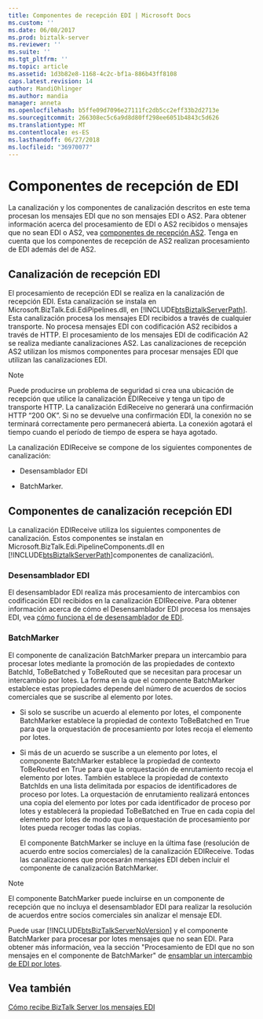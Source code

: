 ```yaml
---
title: Componentes de recepción EDI | Microsoft Docs
ms.custom: ''
ms.date: 06/08/2017
ms.prod: biztalk-server
ms.reviewer: ''
ms.suite: ''
ms.tgt_pltfrm: ''
ms.topic: article
ms.assetid: 1d3b82e8-1168-4c2c-bf1a-886b43ff8108
caps.latest.revision: 14
author: MandiOhlinger
ms.author: mandia
manager: anneta
ms.openlocfilehash: b5ffe09d7096e27111fc2db5cc2eff33b2d2713e
ms.sourcegitcommit: 266308ec5c6a9d8d80ff298ee6051b4843c5d626
ms.translationtype: MT
ms.contentlocale: es-ES
ms.lasthandoff: 06/27/2018
ms.locfileid: "36970077"
---
```

# <a name="edi-receive-components"></a>Componentes de recepción de EDI
La canalización y los componentes de canalización descritos en este tema procesan los mensajes EDI que no son mensajes EDI o AS2. Para obtener información acerca del procesamiento de EDI o AS2 recibidos o mensajes que no sean EDI o AS2, vea [componentes de recepción AS2](../core/as2-receive-components.md). Tenga en cuenta que los componentes de recepción de AS2 realizan procesamiento de EDI además del de AS2.  
  
## <a name="edi-receive-pipeline"></a>Canalización de recepción EDI  
 El procesamiento de recepción EDI se realiza en la canalización de recepción EDI. Esta canalización se instala en Microsoft.BizTalk.Edi.EdiPipelines.dll, en [!INCLUDE[btsBiztalkServerPath](../includes/btsbiztalkserverpath-md.md)]. Esta canalización procesa los mensajes EDI recibidos a través de cualquier transporte. No procesa mensajes EDI con codificación AS2 recibidos a través de HTTP. El procesamiento de los mensajes EDI de codificación A2 se realiza mediante canalizaciones AS2. Las canalizaciones de recepción AS2 utilizan los mismos componentes para procesar mensajes EDI que utilizan las canalizaciones EDI.  
  
> [!NOTE]
>  Puede producirse un problema de seguridad si crea una ubicación de recepción que utilice la canalización EDIReceive y tenga un tipo de transporte HTTP. La canalización EdiReceive no generará una confirmación HTTP “200 OK”. Si no se devuelve una confirmación EDI, la conexión no se terminará correctamente pero permanecerá abierta. La conexión agotará el tiempo cuando el período de tiempo de espera se haya agotado.  
  
 La canalización EDIReceive se compone de los siguientes componentes de canalización:  
  
-   Desensamblador EDI  
  
-   BatchMarker.  
  
## <a name="edi-receive-pipeline-components"></a>Componentes de canalización recepción EDI  
 La canalización EDIReceive utiliza los siguientes componentes de canalización. Estos componentes se instalan en Microsoft.BizTalk.Edi.PipelineComponents.dll en [!INCLUDE[btsBiztalkServerPath](../includes/btsbiztalkserverpath-md.md)]componentes de canalización\\.  
  
### <a name="edi-disassembler"></a>Desensamblador EDI  
 El desensamblador EDI realiza más procesamiento de intercambios con codificación EDI recibidos en la canalización EDIReceive. Para obtener información acerca de cómo el Desensamblador EDI procesa los mensajes EDI, vea [cómo funciona el de desensamblador de EDI](../core/how-the-edi-disassembler-works.md).  
  
### <a name="batchmarker"></a>BatchMarker  
 El componente de canalización BatchMarker prepara un intercambio para procesar lotes mediante la promoción de las propiedades de contexto BatchId, ToBeBatched y ToBeRouted que se necesitan para procesar un intercambio por lotes. La forma en la que el componente BatchMarker establece estas propiedades depende del número de acuerdos de socios comerciales que se suscribe al elemento por lotes.  
  
- Si solo se suscribe un acuerdo al elemento por lotes, el componente BatchMarker establece la propiedad de contexto ToBeBatched en True para que la orquestación de procesamiento por lotes recoja el elemento por lotes.  
  
- Si más de un acuerdo se suscribe a un elemento por lotes, el componente BatchMarker establece la propiedad de contexto ToBeRouted en True para que la orquestación de enrutamiento recoja el elemento por lotes. También establece la propiedad de contexto BatchIds en una lista delimitada por espacios de identificadores de proceso por lotes. La orquestación de enrutamiento realizará entonces una copia del elemento por lotes por cada identificador de proceso por lotes y establecerá la propiedad ToBeBatched en True en cada copia del elemento por lotes de modo que la orquestación de procesamiento por lotes pueda recoger todas las copias.  
  
  El componente BatchMarker se incluye en la última fase (resolución de acuerdo entre socios comerciales) de la canalización EDIReceive. Todas las canalizaciones que procesarán mensajes EDI deben incluir el componente de canalización BatchMarker.  
  
> [!NOTE]
>  El componente BatchMarker puede incluirse en un componente de recepción que no incluya el desensamblador EDI para realizar la resolución de acuerdos entre socios comerciales sin analizar el mensaje EDI.  
  
 Puede usar [!INCLUDE[btsBizTalkServerNoVersion](../includes/btsbiztalkservernoversion-md.md)] y el componente BatchMarker para procesar por lotes mensajes que no sean EDI. Para obtener más información, vea la sección "Procesamiento de EDI que no son mensajes en el componente de BatchMarker" de [ensamblar un intercambio de EDI por lotes](../core/assembling-a-batched-edi-interchange.md).  
  
## <a name="see-also"></a>Vea también  
 [Cómo recibe BizTalk Server los mensajes EDI](../core/how-biztalk-server-receives-edi-messages.md)